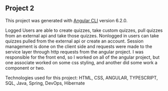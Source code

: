 ## Project 2

This project was generated with [Angular CLI](https://github.com/angular/angular-cli) version 6.2.0.

Logged Users are able to create quizzes, take custom quizzes, pull quizzes from an external api and take those quizzes.
Nonlogged in users can take quizzes pulled from the external api or create an account.
Session management is done on the client side and requests were made to the service layer through http requests from the angular project. 
I was responsible for the front end, so I worked on all of the angular project, but one  associate worked on some css styling, and another did some work a component or two.

Technologies used for this project: HTML, CSS, ANGULAR, TYPESCRIPT, SQL, Java, Spring, DevOps, Hibernate
